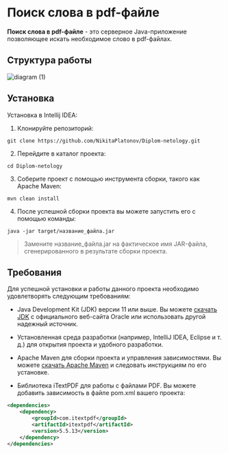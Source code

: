 # Поиск слова в pdf-файле

**Поиск слова в pdf-файле** - это серверное Java-приложение позволяющее искать необходимое слово в pdf-файлах.

## Структура работы

![diagram (1)](https://github.com/NikitaPlatonov/Diplom-netology/assets/124439125/0fc151c9-540e-4bdb-bd04-e2a431808a2c)

## Установка

Установка в Intellij IDEA:

1. Клонируйте репозиторий:

```git
git clone https://github.com/NikitaPlatonov/Diplom-netology.git
```

2. Перейдите в каталог проекта:

```git
cd Diplom-netology
```

3. Соберите проект с помощью инструмента сборки, такого как Apache Maven:

```git
mvn clean install
```

4. После успешной сборки проекта вы можете запустить его с помощью команды:

```git
java -jar target/название_файла.jar
```
> Замените название_файла.jar на фактическое имя JAR-файла, сгенерированного в результате сборки проекта.

## Требования

Для успешной установки и работы данного проекта необходимо удовлетворять следующим требованиям:

* Java Development Kit (JDK) версии 11 или выше. Вы можете [скачать JDK](https://www.oracle.com/java/technologies/downloads/#java11) с официального веб-сайта Oracle или использовать другой надежный источник.

* Установленная среда разработки (например, IntelliJ IDEA, Eclipse и т. д.) для открытия проекта и удобного разработки.

* Apache Maven для сборки проекта и управления зависимостями. Вы можете [скачать Apache Maven](https://maven.apache.org/download.cgi) и следовать инструкциям по его установке.

* Библиотека iTextPDF для работы с файлами PDF. Вы можете добавить зависимость в файле pom.xml вашего проекта:
```xml
<dependencies>
    <dependency>
        <groupId>com.itextpdf</groupId>
        <artifactId>itextpdf</artifactId>
        <version>5.5.13</version>
    </dependency>
</dependencies>
```
